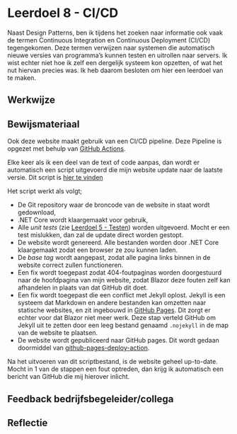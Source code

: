 ﻿# Leerdoel 8 - CI/CD

Naast Design Patterns, ben ik tijdens het zoeken naar informatie ook vaak de termen Continuous Integration en Continuous Deployment (CI/CD) tegengekomen. Deze termen verwijzen naar systemen die automatisch nieuwe versies van programma’s kunnen testen en uitrollen naar servers. Ik wist echter niet hoe ik zelf een dergelijk systeem kon opzetten, of wat het nut hiervan precies was. Ik heb daarom besloten om hier een leerdoel van te maken.

## Werkwijze


## Bewijsmateriaal

Ook deze website maakt gebruik van een CI/CD pipeline. Deze Pipeline is opgezet met behulp van [GitHub Actions](https://github.com/features/actions).

Elke keer als ik een deel van de text of code aanpas, dan wordt er automatisch een script uitgevoerd die mijn website update naar de laatste versie. Dit script is [hier te vinden](https://github.com/TehNolz/Portfolio/blob/master/.github/workflows/update.yml)

Het script werkt als volgt;

* De Git repository waar de broncode van de website in staat wordt gedownload,
* .NET Core wordt klaargemaakt voor gebruik,
* Alle _unit tests_ (zie [Leerdoel 5 - Testen](Content/Stage3/Leerdoelen/5)) worden uitgevoerd. Mocht er een test mislukken, dan zal de update direct worden gestopt.
* De website wordt genereerd. Alle bestanden worden door .NET Core klaargemaakt zodat een browser ze zou kunnen laden.
* De _base tag_ wordt aangepast, zodat alle pagina links binnen in de website correct zullen functioneren.
* Een fix wordt toegepast zodat 404-foutpaginas worden doorgestuurd naar de hoofdpagina van mijn website, zodat Blazor deze fouten zelf kan afhandelen in plaats van dat GitHub dit doet.
* Een fix wordt toegepast die een conflict met Jekyll oplost. Jekyll is een systeem dat Markdown en andere bestanden kan omzetten naar statische websites, en zit ingebouwd in [GitHub Pages](https://pages.github.com/). Dit zorgt er echter voor dat Blazor niet meer werk. Deze stap verteld GitHub om Jekyll uit te zetten door een leeg bestand genaamd `.nojekyll` in de map van de website te plaatsen.
* De website wordt gepubliceerd naar GitHub pages. Dit wordt gedaan doormiddel van [github-pages-deploy-action](https://github.com/JamesIves/github-pages-deploy-action).

Na het uitvoeren van dit scriptbestand, is de website geheel up-to-date. Mocht in 1 van de stappen een fout optreden, dan krijg ik automatisch een bericht van GitHub die mij hierover inlicht.

## Feedback bedrijfsbegeleider/collega
## Reflectie
